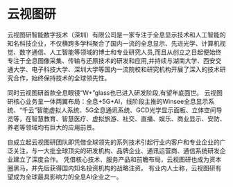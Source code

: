 # 云视图研

云视图研智能数字技术（深圳）有限公司是一家专注于全息显示技术和人工智能的知名科技企业，不仅横跨多学科聚合了国内一流的全息显示、先进光学、计算机视觉、数字通信、人工智能等领域的博士和专业研究人员,而且从创立之日起便始终专注于全息图像采集、传输与还原技术的研发和应用,并持续与湖南大学、西安交通大学、电子科技大学、深圳大学等国内一流院校和研究机构开展了深入的技术研究合作，始终保持技术的全球领先性。 

同时云视图研首款全息眼镜“W+”glass也已进入研发阶段,有望年底面世。 云视图研核心业务呈一体两翼布局：全息+5G+AI，线阶段主推的Winsee全息显示系统、“千云”智能虚拟人系统、5G全息通讯系统、GCD光学显示面板、立体空间导览等，在智慧教育、智慧医疗、虚拟旅游、社交、直播、娱乐、商业显示、安防、养老等领域均有巨大的应用前景。

 自成立起云视图研团队即凭借全球领先的系列技术引起行业内客户和专业企业的广泛关注，与一大批全球顶尖的研发机构、品牌企业、通讯运营商、通信系统研发企业建立了深度合作。 凭借核心技术、服务产品和前瞻布局，云视图研也成为资本圈黑马，并先后获得国内知名投资机构的战略注资。 有业内人士称，云视图研有望成为全球最具影响力的全息AI企业之一。
